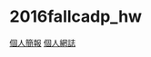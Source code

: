 # 2016fallcadp_hw

[個人簡報](https://40423219.github.io/2016fallcadp_hw/#/)
[個人網誌](https://40423219.github.io/2016fallcadp_hw/blog/index.html)
